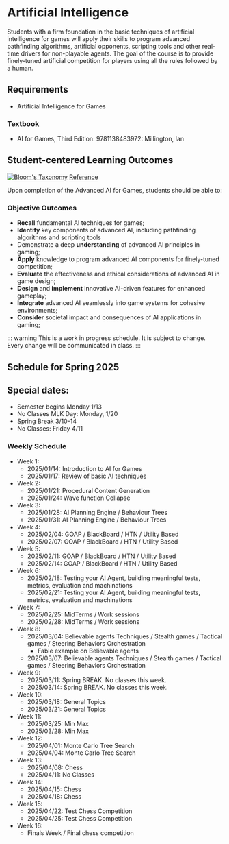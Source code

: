 # Artificial Intelligence

Students with a firm foundation in the basic techniques of artificial intelligence for games will apply their skills to
program advanced pathfinding algorithms, artificial opponents, scripting tools and other real-time drivers for
non-playable agents. The goal of the course is to provide finely-tuned artificial competition for players using all the
rules followed by a human.

## Requirements

- Artificial Intelligence for Games

### Textbook

- AI for Games, Third Edition: 9781138483972: Millington, Ian

## Student-centered Learning Outcomes

[![Bloom's Taxonomy](https://cdn.vanderbilt.edu/vu-wp0/wp-content/uploads/sites/59/2019/03/27124326/Blooms-Taxonomy-650x366.jpg)](https://cft.vanderbilt.edu/guides-sub-pages/blooms-taxonomy/)
[Reference](https://cft.vanderbilt.edu/guides-sub-pages/blooms-taxonomy/)

Upon completion of the Advanced AI for Games, students should be able to:

### Objective Outcomes

- **Recall** fundamental AI techniques for games;
- **Identify** key components of advanced AI, including pathfinding algorithms and scripting tools
- Demonstrate a deep **understanding** of advanced AI principles in gaming;
- **Apply** knowledge to program advanced AI components for finely-tuned competition;
- **Evaluate** the effectiveness and ethical considerations of advanced AI in game design;
- **Design** and **implement** innovative AI-driven features for enhanced gameplay;
- **Integrate** advanced AI seamlessly into game systems for cohesive environments;
- **Consider** societal impact and consequences of AI applications in gaming;

::: warning
This is a work in progress schedule. It is subject to change. Every change will be communicated in class.
:::

## Schedule for Spring 2025

## Special dates:

- Semester begins Monday 1/13
- No Classes MLK Day: Monday, 1/20
- Spring Break 3/10-14
- No Classes: Friday 4/11

### Weekly Schedule

- Week 1:
  - 2025/01/14: Introduction to AI for Games
  - 2025/01/17: Review of basic AI techniques
- Week 2:
  - 2025/01/21: Procedural Content Generation
  - 2025/01/24: Wave function Collapse
- Week 3:
  - 2025/01/28: AI Planning Engine / Behaviour Trees
  - 2025/01/31: AI Planning Engine / Behaviour Trees
- Week 4:
  - 2025/02/04: GOAP / BlackBoard / HTN / Utility Based
  - 2025/02/07: GOAP / BlackBoard / HTN / Utility Based
- Week 5:
  - 2025/02/11: GOAP / BlackBoard / HTN / Utility Based
  - 2025/02/14: GOAP / BlackBoard / HTN / Utility Based
- Week 6:
  - 2025/02/18: Testing your AI Agent, building meaningful tests, metrics, evaluation and machinations
  - 2025/02/21: Testing your AI Agent, building meaningful tests, metrics, evaluation and machinations
- Week 7:
  - 2025/02/25: MidTerms / Work sessions
  - 2025/02/28: MidTerms / Work sessions
- Week 8:
  - 2025/03/04: Believable agents Techniques / Stealth games / Tactical games / Steering Behaviors Orchestration
    - Fable example on Believable agents
  - 2025/03/07: Believable agents Techniques / Stealth games / Tactical games / Steering Behaviors Orchestration
- Week 9:
  - 2025/03/11: Spring BREAK. No classes this week.
  - 2025/03/14: Spring BREAK. No classes this week.
- Week 10:
  - 2025/03/18: General Topics
  - 2025/03/21: General Topics
- Week 11:
  - 2025/03/25: Min Max
  - 2025/03/28: Min Max
- Week 12:
  - 2025/04/01: Monte Carlo Tree Search
  - 2025/04/04: Monte Carlo Tree Search
- Week 13:
  - 2025/04/08: Chess
  - 2025/04/11: No Classes
- Week 14:
  - 2025/04/15: Chess
  - 2025/04/18: Chess
- Week 15:
  - 2025/04/22: Test Chess Competition
  - 2025/04/25: Test Chess Competition
- Week 16:
  - Finals Week / Final chess competition 

